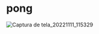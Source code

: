 # pong

![Captura de tela_20221111_115329](https://user-images.githubusercontent.com/81580287/201365644-6e35df3e-6f36-42ca-9722-fbafa472bd94.png)
